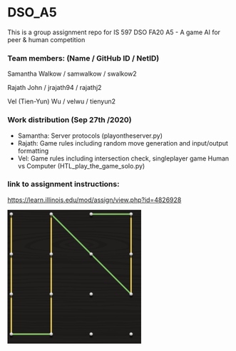 # DSO_A5
This is a group assignment repo for IS 597 DSO FA20 A5 - A game AI for peer & human competition

### Team members: (Name / GitHub ID / NetID)
Samantha Walkow / samwalkow / swalkow2

Rajath John / jrajath94 / rajathj2

Vel (Tien-Yun) Wu / velwu / tienyun2


### Work distribution (Sep 27th /2020)
- Samantha: Server protocols (playontheserver.py)
- Rajath: Game rules including random move generation and input/output formatting
- Vel: Game rules including intersection check, singleplayer game Human vs Computer (HTL_play_the_game_solo.py)

### link to assignment instructions:
https://learn.illinois.edu/mod/assign/view.php?id=4826928


![Snapshot Image 1](HTL_image_just_for_fun.png)
